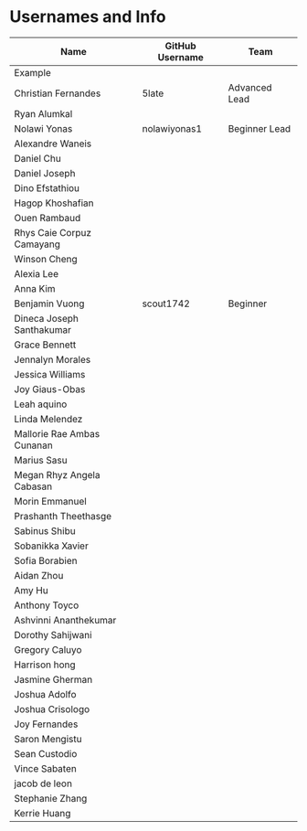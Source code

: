 # Usernames and Info

|Name|GitHub Username|Team|
|----|--------|----|
|Example|||
| Christian Fernandes| 5late | Advanced Lead |
|Ryan Alumkal| | |
|Nolawi Yonas | nolawiyonas1 | Beginner Lead|
| Alexandre Waneis   |        ||
|Daniel Chu |  |  |
|Daniel Joseph  | ||
|Dino Efstathiou  | || 
|Hagop Khoshafian | | |
|Ouen Rambaud | | |
|Rhys Caie Corpuz Camayang  | | |
|Winson Cheng | | |
|Alexia Lee | | |
|Anna Kim | | |
|Benjamin Vuong |scout1742 |Beginner |
|Dineca Joseph Santhakumar| | |
|Grace Bennett  | | |
|Jennalyn Morales | | |
|Jessica Williams  | | |
|Joy Giaus-Obas | | |
|Leah aquino | | |
|Linda Melendez | | | 
|Mallorie Rae Ambas Cunanan | | |
|Marius Sasu | | |
|Megan Rhyz Angela Cabasan | | |
|Morin Emmanuel  | | |
|Prashanth Theethasge | | |
|Sabinus Shibu | | |
|Sobanikka Xavier | | |
|Sofia Borabien  | | |
|Aidan Zhou | | |
|Amy Hu | | |
|Anthony Toyco | | |
|Ashvinni Ananthekumar  | | |
|Dorothy Sahijwani  | | |
|Gregory Caluyo | | |
|Harrison hong | | |
|Jasmine Gherman| | |
|Joshua Adolfo | | |
|Joshua Crisologo | | | 
|Joy Fernandes | | |
|Saron Mengistu  | | | 
|Sean Custodio | | |
|Vince Sabaten | | |
|jacob de leon | | |
|Stephanie Zhang | | | 
|Kerrie Huang | | |
